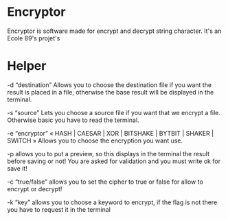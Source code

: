 
# Encryptor

Encryptor is software made for encrypt and decrypt string character. It's an Ecole 89's projet's

# Helper

-d “destination”
Allows you to choose the destination file if you want
the result is placed in a file, otherwise the base
result will be displayed in the terminal.

-s “source”
Lets you choose a source file if you want
that we encrypt a file.
Otherwise basic you have to read the terminal.

-e “encryptor”
« HASH | CAESAR | XOR | BITSHAKE | BYTBIT | SHAKER | SWITCH »
Allows you to choose the encryption you want
use.

-p allows you to put a preview, so this displays in
the terminal the result before saving or not!
You are asked for validation and you must write ok for
save it!

-c “true/false”
allows you to set the cipher to true or false for
allow to encrypt or decrypt!

-k “key”
allows you to choose a keyword to encrypt, if the
flag is not there you have to request it in the terminal
